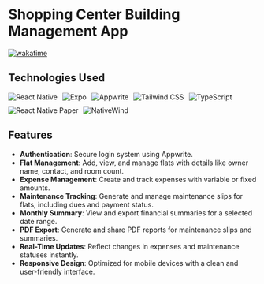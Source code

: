 # Shopping Center Building Management App

[![wakatime](https://wakatime.com/badge/github/0vai5/Shopping-Center-Building-Management-App.svg)](https://wakatime.com/badge/github/0vai5/Shopping-Center-Building-Management-App)

## Technologies Used

<div style="display: flex; flex-direction: row; flex-wrap: wrap; gap: 10px; margin-bottom: 20px;">
  <img src="https://img.shields.io/badge/-React%20Native-61DAFB?logo=react&logoColor=white&style=flat-square" alt="React Native" />
  <img src="https://img.shields.io/badge/-Expo-000020?logo=expo&logoColor=white&style=flat-square" alt="Expo" />
  <img src="https://img.shields.io/badge/-Appwrite-F02E65?logo=appwrite&logoColor=white&style=flat-square" alt="Appwrite" />
  <img src="https://img.shields.io/badge/-Tailwind%20CSS-38B2AC?logo=tailwindcss&logoColor=white&style=flat-square" alt="Tailwind CSS" />
  <img src="https://img.shields.io/badge/-TypeScript-3178C6?logo=typescript&logoColor=white&style=flat-square" alt="TypeScript" />
  <img src="https://img.shields.io/badge/-React%20Native%20Paper-6200EE?logo=react&logoColor=white&style=flat-square" alt="React Native Paper" />
  <img src="https://img.shields.io/badge/-NativeWind-4B5563?logo=tailwindcss&logoColor=white&style=flat-square" alt="NativeWind" />
</div>

## Features

- **Authentication**: Secure login system using Appwrite.
- **Flat Management**: Add, view, and manage flats with details like owner name, contact, and room count.
- **Expense Management**: Create and track expenses with variable or fixed amounts.
- **Maintenance Tracking**: Generate and manage maintenance slips for flats, including dues and payment status.
- **Monthly Summary**: View and export financial summaries for a selected date range.
- **PDF Export**: Generate and share PDF reports for maintenance slips and summaries.
- **Real-Time Updates**: Reflect changes in expenses and maintenance statuses instantly.
- **Responsive Design**: Optimized for mobile devices with a clean and user-friendly interface.